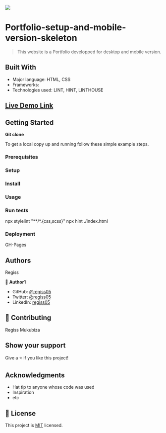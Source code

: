 ![](https://img.shields.io/badge/Microverse-blueviolet)

# Portfolio-setup-and-mobile-version-skeleton

> This website is a Portfolio developped for desktop and mobile version.


## Built With

- Major language: HTML, CSS
- Frameworks: 
- Technologies used: LINT, HINT, LINTHOUSE

## [Live Demo Link](https://regiss05.github.io/Portfolio-setup-and-mobile-version-skeleton/)


## Getting Started

**Git clone**

To get a local copy up and running follow these simple example steps.

### Prerequisites

### Setup

### Install

### Usage

### Run tests
npx stylelint "**/*.{css,scss}" 
npx hint ./index.html

### Deployment
GH-Pages


## Authors
Regiss

👤 **Author1**

- GitHub: [@regiss05](https://github.com/Regiss05)
- Twitter: [@regiss05](https://twitter.com/regissmukubiza)
- LinkedIn: [regiss05](https://www.linkedin.com/in/regiss-mukubiza-1bab841b3/)


## 🤝 Contributing
Regiss Mukubiza

## Show your support

Give a ⭐️ if you like this project!

## Acknowledgments

- Hat tip to anyone whose code was used
- Inspiration
- etc

## 📝 License

This project is [MIT](./MIT.md) licensed.
